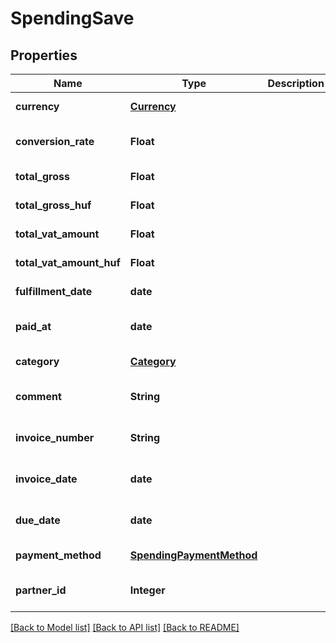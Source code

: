 # SpendingSave
## Properties

| Name | Type | Description | Notes |
|------------ | ------------- | ------------- | -------------|
| **currency** | [**Currency**](Currency.md) |  | [default to null] |
| **conversion\_rate** | **Float** |  | [optional] [default to null] |
| **total\_gross** | **Float** |  | [default to null] |
| **total\_gross\_huf** | **Float** |  | [default to null] |
| **total\_vat\_amount** | **Float** |  | [default to null] |
| **total\_vat\_amount\_huf** | **Float** |  | [default to null] |
| **fulfillment\_date** | **date** |  | [default to null] |
| **paid\_at** | **date** |  | [optional] [default to null] |
| **category** | [**Category**](Category.md) |  | [default to null] |
| **comment** | **String** |  | [optional] [default to null] |
| **invoice\_number** | **String** |  | [optional] [default to null] |
| **invoice\_date** | **date** |  | [optional] [default to null] |
| **due\_date** | **date** |  | [optional] [default to null] |
| **payment\_method** | [**SpendingPaymentMethod**](SpendingPaymentMethod.md) |  | [default to null] |
| **partner\_id** | **Integer** |  | [optional] [default to null] |

[[Back to Model list]](../README.md#documentation-for-models) [[Back to API list]](../README.md#documentation-for-api-endpoints) [[Back to README]](../README.md)

